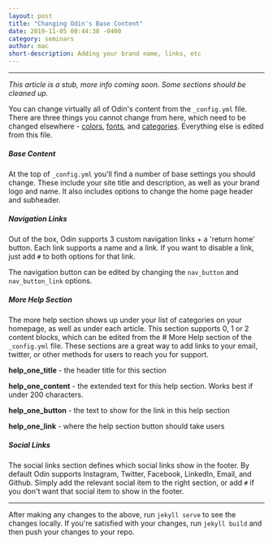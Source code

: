 ```yaml
---
layout: post
title: "Changing Odin's Base Content"
date: 2019-11-05 08:44:38 -0400
category: seminars
author: mac
short-description: Adding your brand name, links, etc
---
```


-----

*This article is a stub, more info coming soon. Some sections should be cleaned up.*

You can change virtually all of Odin's content from the `_config.yml` file. There are three things you cannot change from here, which need to be changed elsewhere - [colors](), [fonts](), and [categories](). Everything else is edited from this file.



##### Base Content

At the top of `_config.yml` you'll find a number of base settings you should change. These include your site title and description, as well as your brand logo and name. It also includes options to change the home page header and subheader.


##### Navigation Links
Out of the box, Odin supports 3 custom navigation links + a 'return home' button. Each link supports a name and a link. If you want to disable a link, just add `#` to both options for that link.

The navigation button can be edited by changing the `nav_button` and `nav_button_link` options.

##### More Help Section

The more help section shows up under your list of categories on your homepage, as well as under each article. This section supports 0, 1 or 2 content blocks, which can be edited from the # More Help section of the `_config.yml` file. These sections are a great way to add links to your email, twitter, or other methods for users to reach you for support.

**help_one_title** - the header title for this section

**help_one_content** - the extended text for this help section. Works best if under 200 characters.

**help_one_button** - the text to show for the link in this help section

**help_one_link** - where the help section button should take users

##### Social Links

The social links section defines which social links show in the footer. By default Odin supports Instagram, Twitter, Facebook, LinkedIn, Email, and Github. Simply add the relevant social item to the right section, or add `#` if you don't want that social item to show in the footer.

----

After making any changes to the above, run `jekyll serve` to see the changes locally. If you're satisfied with your changes, run `jekyll build` and then push your changes to your repo.
